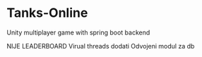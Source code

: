# Tanks-Online
Unity multiplayer game with spring boot backend


NIJE LEADERBOARD 
Virual threads dodati
Odvojeni modul za db
